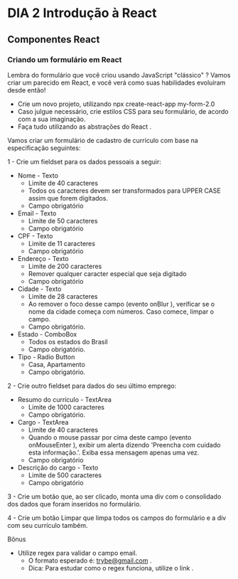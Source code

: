 # DIA 2 Introdução à React

## Componentes React

### Criando um formulário em React

Lembra do formulário que você criou usando JavaScript "clássico" ? Vamos criar um parecido em React, e você verá como suas habilidades evoluíram desde então!
* Crie um novo projeto, utilizando npx create-react-app my-form-2.0
* Caso julgue necessário, crie estilos CSS para seu formulário, de acordo com a sua imaginação.
* Faça tudo utilizando as abstrações do React .

Vamos criar um formulário de cadastro de currículo com base na especificação seguintes:

1 - Crie um fieldset para os dados pessoais a seguir:
+ Nome - Texto
    * Limite de 40 caracteres
    * Todos os caracteres devem ser transformados para UPPER CASE assim que forem digitados.
    * Campo obrigatório
+ Email - Texto
    * Limite de 50 caracteres
    * Campo obrigatório
+ CPF - Texto
    * Limite de 11 caracteres
    * Campo obrigatório
+ Endereço - Texto
    * Limite de 200 caracteres
    * Remover qualquer caracter especial que seja digitado
    * Campo obrigatório
+ Cidade - Texto
    * Limite de 28 caracteres
    * Ao remover o foco desse campo (evento onBlur ), verificar se o nome da cidade começa com números. Caso comece, limpar o campo.
    * Campo obrigatório.
+ Estado - ComboBox
    * Todos os estados do Brasil
    * Campo obrigatório.
+ Tipo - Radio Button
    * Casa, Apartamento
    * Campo obrigatório.

2 - Crie outro fieldset para dados do seu último emprego:
+ Resumo do currículo - TextArea
    * Limite de 1000 caracteres
    * Campo obrigatório.
+ Cargo - TextArea
    * Limite de 40 caracteres
    * Quando o mouse passar por cima deste campo (evento onMouseEnter ), exibir um alerta dizendo 'Preencha com cuidado esta informação.'. Exiba essa mensagem apenas uma vez.
    * Campo obrigatório
+ Descrição do cargo - Texto
    * Limite de 500 caracteres
    * Campo obrigatório

3 - Crie um botão que, ao ser clicado, monta uma div com o consolidado dos dados que foram inseridos no formulário.

4 - Crie um botão Limpar que limpa todos os campos do formulário e a div com seu currículo também.

Bônus
+ Utilize regex para validar o campo email.
    * O formato esperado é: trybe@gmail.com .
    * Dica: Para estudar como o regex funciona, utilize o link .